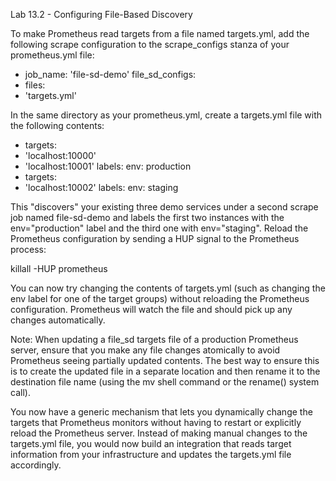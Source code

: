 Lab 13.2 - Configuring File-Based Discovery

To make Prometheus read targets from a file named targets.yml, add the following scrape
configuration to the scrape_configs stanza of your prometheus.yml file:

- job_name: 'file-sd-demo'
file_sd_configs:
- files:
- 'targets.yml'

In the same directory as your prometheus.yml, create a targets.yml file with the following
contents:

- targets:
- 'localhost:10000'
- 'localhost:10001'
labels:
env: production
- targets:
- 'localhost:10002'
labels:
env: staging

This "discovers" your existing three demo services under a second scrape job named file-sd-demo
and labels the first two instances with the env="production" label and the third one with
env="staging".
Reload the Prometheus configuration by sending a HUP signal to the Prometheus process:

killall -HUP prometheus

You can now try changing the contents of targets.yml (such as changing the env label for one of
the target groups) without reloading the Prometheus configuration. Prometheus will watch the file and
should pick up any changes automatically.

Note: When updating a file_sd targets file of a production Prometheus server, ensure that you
make any file changes atomically to avoid Prometheus seeing partially updated contents. The best
way to ensure this is to create the updated file in a separate location and then rename it to the
destination file name (using the mv shell command or the rename() system call).

You now have a generic mechanism that lets you dynamically change the targets that Prometheus
monitors without having to restart or explicitly reload the Prometheus server. Instead of making manual
changes to the targets.yml file, you would now build an integration that reads target information
from your infrastructure and updates the targets.yml file accordingly.